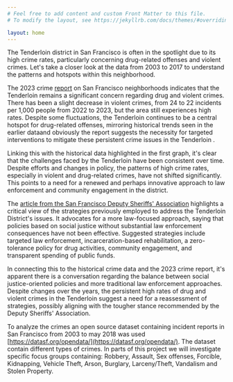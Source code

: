 ```yaml
---
# Feel free to add content and custom Front Matter to this file.
# To modify the layout, see https://jekyllrb.com/docs/themes/#overriding-theme-defaults

layout: home
---
```


The Tenderloin district in San Francisco is often in the spotlight due to its high crime rates, particularly concerning drug-related offenses and violent crimes. Let's take a closer look at the data from 2003 to 2017 to understand the patterns and hotspots within this neighborhood.

The 2023 crime [report](https://www.wesanfrancisco.org/data/2023-neighborhood-crime#:~:text=Examining%20property%20crimes%20in%20San,display%20higher%20property%20crime%20levels) on San Francisco neighborhoods indicates that the Tenderloin remains a significant concern regarding drug and violent crimes. There has been a slight decrease in violent crimes, from 24 to 22 incidents per 1,000 people from 2022 to 2023, but the area still experiences high rates. Despite some fluctuations, the Tenderloin continues to be a central hotspot for drug-related offenses, mirroring historical trends seen in the earlier dataand obviously the report suggests the necessity for targeted interventions to mitigate these persistent crime issues in the Tenderloin .

Linking this with the historical data highlighted in the first graph, it's clear that the challenges faced by the Tenderloin have been consistent over time. Despite efforts and changes in policy, the patterns of high crime rates, especially in violent and drug-related crimes, have not shifted significantly. This points to a need for a renewed and perhaps innovative approach to law enforcement and community engagement in the district.

The [article from the San Francisco Deputy Sheriffs' Association](https://sanfranciscodsa.com/applying-the-rule-of-law-to-fix-san-franciscos-tenderloin-district/) highlights a critical view of the strategies previously employed to address the Tenderloin District's issues. It advocates for a more law-focused approach, saying that policies based on social justice without substantial law enforcement consequences have not been effective. Suggested strategies include targeted law enforcement, incarceration-based rehabilitation, a zero-tolerance policy for drug activities, community engagement, and transparent spending of public funds.

In connecting this to the historical crime data and the 2023 crime report, it's apparent there is a conversation regarding the balance between social justice-oriented policies and more traditional law enforcement approaches. Despite changes over the years, the persistent high rates of drug and violent crimes in the Tenderloin suggest a need for a reassessment of strategies, possibly aligning with the tougher stance recommended by the Deputy Sheriffs' Association.

To analyze the crimes an open source dataset containing incident reports in San Francisco from 2003 to may 2018 was used [https://datasf.org/opendata/](https://datasf.org/opendata/). The dataset contain different types of crimes. In parts of this project we will investigate specific focus groups containing: Robbery, Assault, Sex offenses, Forcible, Kidnapping, Vehicle Theft, Arson, Burglary, Larceny/Theft, Vandalism and Stolen Property. 


